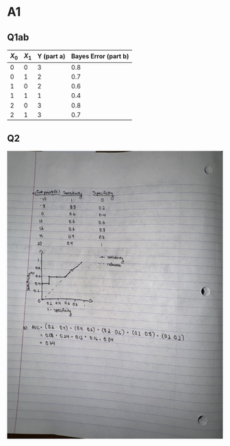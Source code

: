 # A1

## Q1ab

| $X_0$ | $X_1$ | Y (part a) | Bayes Error (part b) |
| -- | -- | -- | -- |
| 0 | 0 | 3 | 0.8 |
| 0 | 1 | 2 | 0.7 |
| 1 | 0 | 2 | 0.6 |
| 1 | 1 | 1 | 0.4 |
| 2 | 0 | 3 | 0.8 |
| 2 | 1 | 3 | 0.7 |

<div style="page-break-after: always;"></div>

## Q2

![Q2](IMG_5574.jpg)


